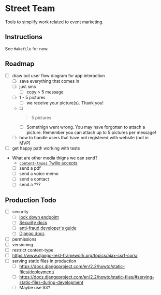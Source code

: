 # Street Team

Tools to simplify work related to event marketing.

## Instructions

See `Makefile` for now.

## Roadmap

- [ ] draw out user flow diagram for app interaction
  - [ ] save everything that comes in
  - [ ] just sms
    - [ ] copy > 5 message
  - [ ] 1 - 5 pictures
    - [ ] we receive your picture(s). Thank you!
  - [ ] > 5 pictures
    - [ ] Somethign went wrong. You may have forgotten to attach a picture. Remember you can attach up to 5 pictures per message!
  - [ ] how to handle users that have not registered with website (not in MVP)
- [ ] get happy path working with tests
- What are other media thigns we can send?
  - [`content-types` Twilio accepts](https://www.twilio.com/docs/sms/accepted-mime-types)
  - [ ] send a pdf
  - [ ] send a voice memo
  - [ ] send a contact
  - [ ] send a ???

## Production Todo

- [ ] security
  - [ ] [lock down endpoint](https://www.twilio.com/docs/usage/tutorials/how-to-secure-your-django-project-by-validating-incoming-twilio-requests)
  - [ ] [Security docs](https://www.twilio.com/docs/usage/security)
  - [ ] [anti-fraud developer's guide](https://www.twilio.com/docs/usage/anti-fraud-developer-guide)
  - [ ] [Django docs](https://docs.djangoproject.com/en/2.2/topics/security/)
- [ ] permissions
- [ ] versioning
- [ ] restrict content-type
- [ ] https://www.django-rest-framework.org/topics/ajax-csrf-cors/
- [ ] serving static files in production
  - [ ] https://docs.djangoproject.com/en/2.2/howto/static-files/deployment/
  - [ ] https://docs.djangoproject.com/en/2.2/howto/static-files/#serving-static-files-during-development
  - [ ] Maybe use S3?
